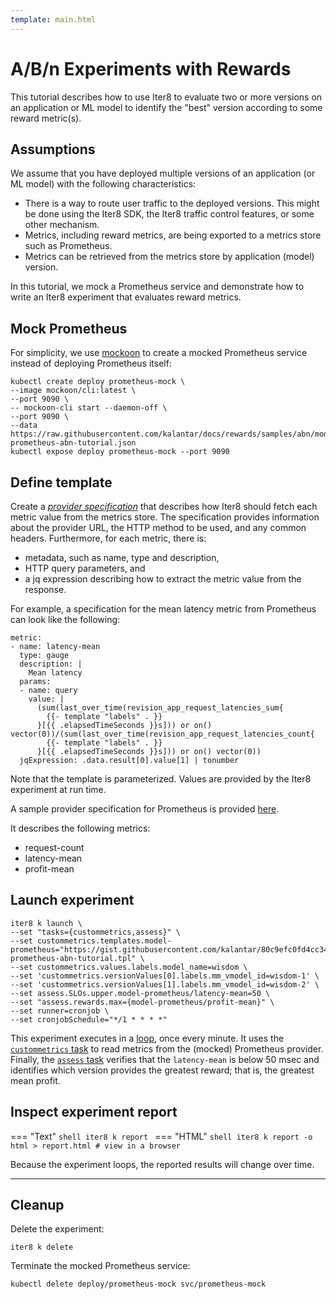 ```yaml
---
template: main.html
---
```


# A/B/n Experiments with Rewards

This tutorial describes how to use Iter8 to evaluate two or more versions on an application or ML model to identify the "best" version according to some reward metric(s).

## Assumptions

We assume that you have deployed multiple versions of an application (or ML model) with the following characteristics:

- There is a way to route user traffic to the deployed versions. This might be done using the Iter8 SDK, the Iter8 traffic control features, or some other mechanism.
- Metrics, including reward metrics, are being exported to a metrics store such as Prometheus.
- Metrics can be retrieved from the metrics store by application (model) version.

In this tutorial, we mock a Prometheus service and demonstrate how to write an Iter8 experiment that evaluates reward metrics.

## Mock Prometheus

For simplicity, we use [mockoon](https://mockoon.com/) to create a mocked Prometheus service instead of deploying Prometheus itself:

```shell
kubectl create deploy prometheus-mock \
--image mockoon/cli:latest \
--port 9090 \
-- mockoon-cli start --daemon-off \
--port 9090 \
--data https://raw.githubusercontent.com/kalantar/docs/rewards/samples/abn/model-prometheus-abn-tutorial.json
kubectl expose deploy prometheus-mock --port 9090
```

## Define template

Create a [_provider specification_](../../user-guide/tasks/custommetrics.md#provider-spec) that describes how Iter8 should fetch each metric value from the metrics store. The specification provides information about the provider URL, the HTTP method to be used, and any common headers. Furthermore, for each metric, there is:
- metadata, such as name, type and description, 
- HTTP query parameters, and 
- a jq expression describing how to extract the metric value from the response.

For example, a specification for the mean latency metric from Prometheus can look like the following: 

```
metric:
- name: latency-mean
  type: gauge
  description: |
    Mean latency
  params:
  - name: query
    value: |
      (sum(last_over_time(revision_app_request_latencies_sum{
        {{- template "labels" . }}
      }[{{ .elapsedTimeSeconds }}s])) or on() vector(0))/(sum(last_over_time(revision_app_request_latencies_count{
        {{- template "labels" . }}
      }[{{ .elapsedTimeSeconds }}s])) or on() vector(0))
  jqExpression: .data.result[0].value[1] | tonumber
```

Note that the template is parameterized. Values are provided by the Iter8 experiment at run time.

A sample provider specification for Prometheus is provided [here](https://gist.githubusercontent.com/kalantar/80c9efc0fd4cc34572d893cc82bdc4d2/raw/f3629aa62cdc9fd7e39ee2b6b113a8bf7b6b4463/model-prometheus-abn-tutorial.tpl).

It describes the following metrics:

- request-count
- latency-mean
- profit-mean

## Launch experiment

```shell
iter8 k launch \
--set "tasks={custommetrics,assess}" \
--set custommetrics.templates.model-prometheus="https://gist.githubusercontent.com/kalantar/80c9efc0fd4cc34572d893cc82bdc4d2/raw/f3629aa62cdc9fd7e39ee2b6b113a8bf7b6b4463/model-prometheus-abn-tutorial.tpl" \
--set custommetrics.values.labels.model_name=wisdom \
--set 'custommetrics.versionValues[0].labels.mm_vmodel_id=wisdom-1' \
--set 'custommetrics.versionValues[1].labels.mm_vmodel_id=wisdom-2' \
--set assess.SLOs.upper.model-prometheus/latency-mean=50 \
--set "assess.rewards.max={model-prometheus/profit-mean}" \
--set runner=cronjob \
--set cronjobSchedule="*/1 * * * *"
```

This experiment executes in a [loop](../../user-guide/topics/parameters.md), once every minute. It uses the [`custommetrics` task](../../user-guide/tasks/custommetrics.md) to read metrics from the (mocked) Prometheus provider. Finally, the [`assess` task](../../user-guide/tasks/assess.md) verifies that the `latency-mean` is below 50 msec and identifies which version provides the greatest reward; that is, the greatest mean profit.

## Inspect experiment report

=== "Text"
    ```shell
    iter8 k report
    ```
=== "HTML"
    ```shell
    iter8 k report -o html > report.html # view in a browser
    ```

Because the experiment loops, the reported results will change over time.

***

## Cleanup

Delete the experiment:

```shell
iter8 k delete
```

Terminate the mocked Prometheus service:

```shell
kubectl delete deploy/prometheus-mock svc/prometheus-mock
```
